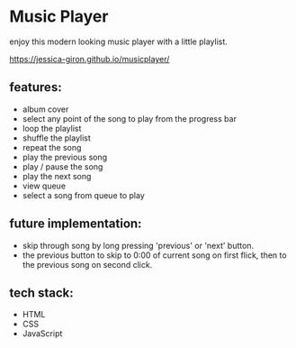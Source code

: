 # Music Player

enjoy this modern looking music player with a little playlist.

https://jessica-giron.github.io/musicplayer/

## features:

- album cover 
- select any point of the song to play from the progress bar
- loop the playlist
- shuffle the playlist
- repeat the song
- play the previous song
- play / pause the song
- play the next song
- view queue
- select a song from queue to play



## future implementation:

- skip through song by long pressing 'previous' or 'next' button.
- the previous button to skip to 0:00 of current song on first flick, then to the previous song on second click.


## tech stack:

- HTML
- CSS 
- JavaScript
